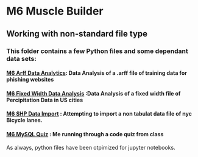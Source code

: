 # M6 Muscle Builder
## Working with non-standard file type
### This folder contains a few Python files and some dependant data sets:
#### [M6 Arff Data Analytics](https://github.com/yuleidner/Katz_Data_Analytics/blob/master/M6/M6%20Arff%20Data%20Analytics.ipynb): Data Analysis of a .arff file of training data for phishing websites
####  [M6 Fixed Width Data Analysis](https://github.com/yuleidner/Katz_Data_Analytics/blob/master/M6/M6%20Fixed%20Width%20Data%20Analysis.ipynb) :Data Analysis of a fixed width file of Percipitation Data in US cities
####  [M6 SHP Data Import](https://github.com/yuleidner/Katz_Data_Analytics/blob/master/M6/M6%20SHP%20Data%20Import.ipynb) : Attempting to import a non tabulat data file of nyc Bicycle lanes.
#### [M6 MySQL Quiz](https://github.com/yuleidner/Katz_Data_Analytics/blob/master/M6/M6%20MySQL%20Quiz.ipynb) : Me running through a code quiz from class

As always, python files have been otpimized for jupyter notebooks.